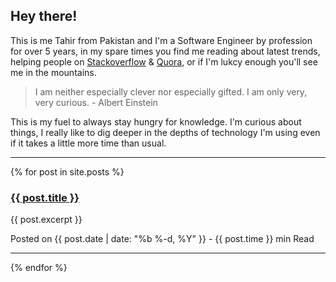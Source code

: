 ## Hey there!

This is me Tahir from Pakistan and I'm a Software Engineer by profession for over 5 years, in my spare times you find me reading about latest trends, helping people on [Stackoverflow](https://stackoverflow.com/users/5436736/tahir-raza) & [Quora](https://www.quora.com/profile/Tahir-Raza-51), or if I'm lukcy enough you'll see me in the mountains.

> I am neither especially clever nor especially gifted. I am only very, very curious. - Albert Einstein

This is my fuel to always stay hungry for knowledge. I'm curious about things, I really like to dig deeper in the depths of technology I'm using even if it takes a little more time than usual.

* * *

{% for post in site.posts %}
<div class="post-holder flex mb-10">
	<div class="post-left w-3/4 pr-5">
		<h3><a href="{{ post.url }}">{{ post.title }}</a></h3>
		<a href="{{ post.url }}" class="show-sm bg-center bg-no-repeat" title="{{ post.title }}" style="background-image: url('{{ post.image }}'); width: 100%; height: 100px; ">
		</a>
		<p>{{ post.excerpt }}</p>
		<p> Posted on {{ post.date | date: "%b %-d, %Y" }} - {{ post.time }} min Read </p>
	</div>
	<a href="{{ post.url }}" class="block hide-sm w-1/4 bg-contain bg-center bg-no-repeat" style="background-image: url('{{ post.image }}')">
	</a>
</div>

*** 

{% endfor %}